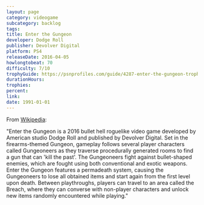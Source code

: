 ```yaml
---
layout: page
category: videogame
subcategory: backlog
tags:
title: Enter the Gungeon
developer: Dodge Roll
publisher: Devolver Digital
platform: PS4
releaseDate: 2016-04-05
howlongtobeat: 70
difficulty: 7/10
trophyGuide: https://psnprofiles.com/guide/4287-enter-the-gungeon-trophy-guide
durationHours:
trophies:
percent:
link:
date: 1991-01-01
---
```


From [Wikipedia](https://en.wikipedia.org/wiki/Enter_the_Gungeon):

"Enter the Gungeon is a 2016 bullet hell roguelike video game developed by American studio Dodge Roll and published by Devolver Digital. Set in the firearms-themed Gungeon, gameplay follows several player characters called Gungeoneers as they traverse procedurally generated rooms to find a gun that can 'kill the past'. The Gungeoneers fight against bullet-shaped enemies, which are fought using both conventional and exotic weapons. Enter the Gungeon features a permadeath system, causing the Gungeoneers to lose all obtained items and start again from the first level upon death. Between playthroughs, players can travel to an area called the Breach, where they can converse with non-player characters and unlock new items randomly encountered while playing."
